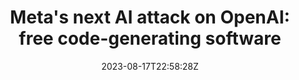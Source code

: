 ---
external: true
url: https://www.theinformation.com/articles/metas-next-ai-attack-on-openai-free-code-generating-software
title: "Meta's next AI attack on OpenAI: free code-generating software"
description: Meta Platforms is preparing to launch software to help developers automatically generate programming code, a challenge to proprietary software from OpenAI, Google and others, according to two people with direct knowledge of the product.
date: 2023-08-17T22:58:28Z
icon: https://www.google.com/s2/favicons?domain=theinformation.com&sz=32
source: The Information
---